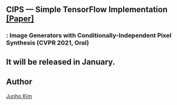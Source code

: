 ## CIPS &mdash; Simple TensorFlow Implementation [[Paper]](https://arxiv.org/abs/2011.13775)
### : Image Generators with Conditionally-Independent Pixel Synthesis (CVPR 2021, Oral)

## It will be released in January.

## Author
[Junho Kim](http://bit.ly/jhkim_resume)
